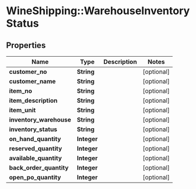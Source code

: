 # WineShipping::WarehouseInventoryStatus

## Properties
Name | Type | Description | Notes
------------ | ------------- | ------------- | -------------
**customer_no** | **String** |  | [optional] 
**customer_name** | **String** |  | [optional] 
**item_no** | **String** |  | [optional] 
**item_description** | **String** |  | [optional] 
**item_unit** | **String** |  | [optional] 
**inventory_warehouse** | **String** |  | [optional] 
**inventory_status** | **String** |  | [optional] 
**on_hand_quantity** | **Integer** |  | [optional] 
**reserved_quantity** | **Integer** |  | [optional] 
**available_quantity** | **Integer** |  | [optional] 
**back_order_quantity** | **Integer** |  | [optional] 
**open_po_quantity** | **Integer** |  | [optional] 


